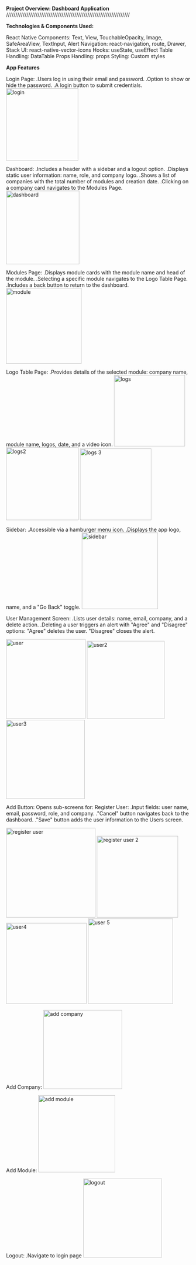 **Project Overview: Dashboard Application**
///////////////////////////////////////////////////////////////////

 **Technologies & Components Used:**
 
React Native Components: Text, View, TouchableOpacity, Image, SafeAreaView, TextInput, Alert
Navigation: react-navigation, route, Drawer, Stack
UI: react-native-vector-icons
Hooks: useState, useEffect
Table Handling: DataTable
Props Handling: props
Styling: Custom styles

 **App Features**

Login Page:
 .Users log in using their email and password.
 .Option to show or hide the password.
 .A login button to submit credentials.
 <img width="197" alt="login" src="https://github.com/user-attachments/assets/9b829029-5fef-433a-a8e2-c0355e9e6ee2">

 Dashboard:
 .Includes a header with a sidebar and a logout option.
 .Displays static user information: name, role, and company logo.
 .Shows a list of companies with the total number of modules and creation date.
 .Clicking on a company card navigates to the Modules Page.
<img width="200" alt="dashboard" src="https://github.com/user-attachments/assets/82affe0c-152b-4880-820a-ff6238156d9b">

Modules Page:
 .Displays module cards with the module name and head of the module.
 .Selecting a specific module navigates to the Logo Table Page.
  .Includes a back button to return to the dashboard.
<img width="206" alt="module" src="https://github.com/user-attachments/assets/c480cbff-571d-4c57-a36a-dc0b0358432e">

Logo Table Page:
 .Provides details of the selected module: company name, module name, logos, date, and a video icon.
<img width="194" alt="logs" src="https://github.com/user-attachments/assets/29cc45b4-cb46-4a9c-96df-889c6354e120">
<img width="198" alt="logs2" src="https://github.com/user-attachments/assets/bb925836-d2f8-40b1-9dd8-9bc4aac882ee">
<img width="195" alt="logs 3" src="https://github.com/user-attachments/assets/32c3bcef-8315-4929-aaa3-f4ddd874245a">

Sidebar:
 .Accessible via a hamburger menu icon.
 .Displays the app logo, name, and a "Go Back" toggle.
<img width="208" alt="sidebar" src="https://github.com/user-attachments/assets/fcd949c6-fee4-4488-a8ff-f56be26b7727">

User Management Screen:
 .Lists user details: name, email, company, and a delete action.
 .Deleting a user triggers an alert with "Agree" and "Disagree" options:
   "Agree" deletes the user.
   "Disagree" closes the alert.
   
<img width="217" alt="user" src="https://github.com/user-attachments/assets/e6b51466-9f8c-4303-bea1-114535f01952">
<img width="212" alt="user2" src="https://github.com/user-attachments/assets/e29e07f7-4dda-4185-a700-ef3c1f403b4b">
<img width="215" alt="user3" src="https://github.com/user-attachments/assets/d11a2a70-98b0-43f7-9f09-6a074d17714e">

Add Button:
 Opens sub-screens for:
  Register User:
   .Input fields: user name, email, password, role, and company.
   ."Cancel" button navigates back to the dashboard.
    ."Save" button adds the user information to the Users screen.

<img width="244" alt="register user" src="https://github.com/user-attachments/assets/ef5335b8-ade3-4dcc-9ece-cb2d78bc5e27">
<img width="222" alt="register user 2" src="https://github.com/user-attachments/assets/47a61e65-3222-48da-82fa-85cb8375c02f">
<img width="220" alt="user4" src="https://github.com/user-attachments/assets/287cf9e1-3d3f-4b0c-b4f4-6785124e4694">
<img width="232" alt="user 5" src="https://github.com/user-attachments/assets/4ff8ffb7-07cf-4a4f-99cb-f87383e281ec">

Add Company:
<img width="215" alt="add company" src="https://github.com/user-attachments/assets/c4bf068a-1900-466a-b483-2698659c1795">

Add Module:
<img width="210" alt="add module" src="https://github.com/user-attachments/assets/fd2b498f-9a0c-49d2-97c9-2414925d93c6">

Logout:
 .Navigate to login page
<img width="215" alt="logout" src="https://github.com/user-attachments/assets/941f6513-5159-45c2-9722-cec0918caf62">








    




   







 
 
